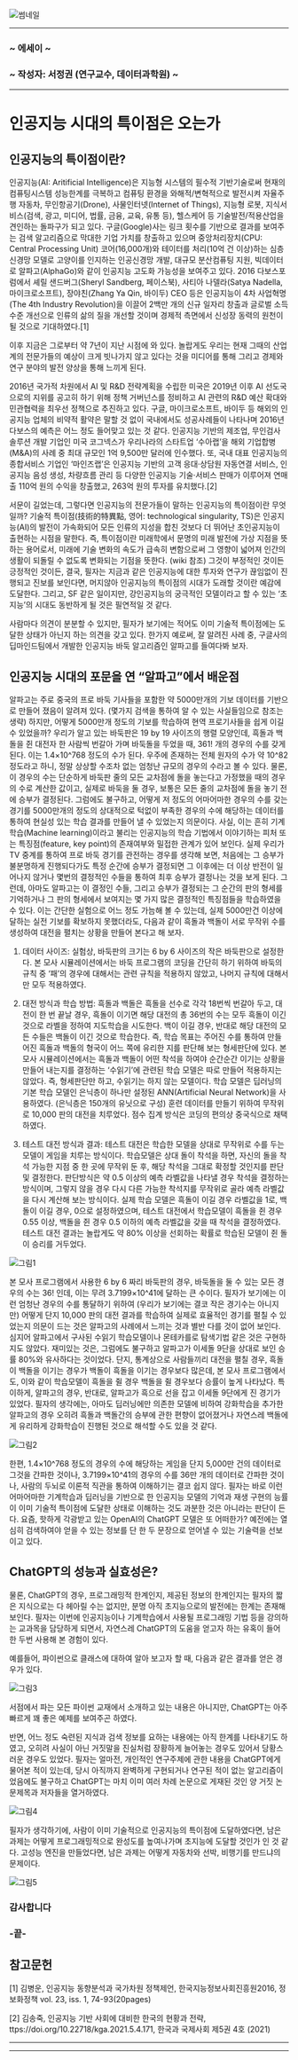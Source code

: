 ![썸네일](https://github.com/kuids/kuids.github.io/assets/91585914/429a4b06-613d-4525-8955-9f75b99fd83b)

*******************************************************************************
### ~ 에세이 ~
### ~ 작성자: 서정권 (연구교수, 데이터과학원) ~
*******************************************************************************
# 인공지능 시대의 특이점은 오는가
## 인공지능의 특이점이란?
인공지능(AI: Aritificial Intelligence)은 지능형 시스템의 필수적 기반기술로써 현재의 컴퓨팅시스템 성능한계를 극복하고 컴퓨팅 환경을 와해적/변혁적으로 발전시켜 자율주행 자동차, 무인항공기(Drone), 사물인터넷(Internet of Things), 지능형 로봇, 지식서비스(검색, 광고, 미디어, 법률, 금융, 교육, 유통 등), 헬스케어 등 기술발전/적용산업을 견인하는 돌파구가 되고 있다. 구글(Google)사는 링크 횟수를 기반으로 결과를 보여주는 검색 알고리즘으로 막대한 기업 가치를 창출하고 있으며 중앙처리장치(CPU: Central Processing Unit) 코어(16,000개)와 테이터를 처리(10억 건 이상)하는 심층신경망 모델로 고양이를 인지하는 인공신경망 개발, 대규모 분산컴퓨팅 지원, 빅데이터로 알파고(AlphaGo)와 같이 인공지능 고도화 가능성을 보여주고 있다. 2016 다보스포럼에서 셰릴 샌드버그(Sheryl Sandberg, 페이스북), 사티아 나델라(Satya Nadella, 마이크로소프트), 장야친(Zhang Ya Qin, 바이두) CEO 등은 인공지능이 4차 사업혁명(The 4th Industry Revolution)을 이끌어 2백만 개의 신규 일자리 창출과 글로벌 소득 수준 개선으로 인류의 삶의 질을 개선할 것이며 경제적 측면에서 신성장 동력의 원천이 될 것으로 기대하였다.[1]

이후 지금은 그로부터 약 7년이 지난 시점에 와 있다. 놀랍게도 우리는 현재 그때의 산업계의 전문가들의 예상이 크게 빗나가지 않고 있다는 것을 미디어를 통해 그리고 경제와 연구 분야의 발전 양상을 통해 느끼게 된다. 

2016년 국가적 차원에서 AI 및 R&D 전략계획을 수립한 미국은 2019년 이후 AI 선도국으로의 지위를 공고히 하기 위해 정책 거버넌스를 정비하고 AI 관련의 R&D 예산 확대와 민관협력을 최우선 정책으로 추진하고 있다. 구글, 마이크로소프트, 바이두 등 해외의 인공지능 업체의 비약적 활약은 말할 것 없이 국내에서도 성공사례들이 나타나며 2016년 다보스의 예측은 어느 정도 들어맞고 있는 것 같다. 인공지능 기반의 제조업, 무인검사 솔루션 개발 기업인 미국 코그넥스가 우리나라의 스타트업 ‘수아랩’을 해외 기업합병(M&A)의 사례 중 최대 규모인 1억 9,500만 달러에 인수했다. 또, 국내 대표 인공지능의 종합서비스 기업인 ‘마인즈랩’은 인공지능 기반의 고객 응대·상담원 자동연결 서비스, 인공지능 음성 생성, 차량흐름 관리 등 다양한 인공지능 기술·서비스 판매가 이루어져 연매출 110억 원의 수익을 창출했고, 263억 원의 투자를 유치했다.[2]

서문이 길었는데, 그렇다면 인공지능의 전문가들이 말하는 인공지능의 특이점이란 무엇일까? 기술적 특이점(技術的特異點, 영어: technological singularity, TS)은 인공지능(AI)의 발전이 가속화되어 모든 인류의 지성을 합친 것보다 더 뛰어난 초인공지능이 출현하는 시점을 말한다. 즉, 특이점이란 미래학에서 문명의 미래 발전에 가상 지점을 뜻하는 용어로서, 미래에 기술 변화의 속도가 급속히 변함으로써 그 영향이 넓어져 인간의 생활이 되돌릴 수 없도록 변화되는 기점을 뜻한다. (wiki 참조) 그것이 부정적인 것이든 긍정적인 것이든, 결국, 필자는 지금과 같은 인공지능에 대한 투자와 연구가 끊임없이 진행되고 진보를 보인다면, 머지않아 인공지능의 특이점의 시대가 도래할 것이란 예감에 도달한다. 그리고, SF 같은 일이지만, 강인공지능의 궁극적인 모델이라고 할 수 있는 ‘초지능’의 시대도 동반하게 될 것은 필연적일 것 같다. 

사람마다 의견이 분분할 수 있지만, 필자가 보기에는 적어도 이미 기술적 특이점에는 도달한 상태가 아닌지 하는 의견을 갖고 있다. 한가지 예로써, 잘 알려진 사례 중, 구글사의 딥마인드팀에서 개발한 인공지능 바둑 알고리즘인 알파고를 들여다봐 보자. 

## 인공지능 시대의 포문을 연 “알파고”에서 배운점
알파고는 주로 중국의 프로 바둑 기사들을 포함한 약 5000만개의 기보 데이터를 기반으로 만들어 졌음이 알려져 있다. (몇가지 검색을 통하여 알 수 있는 사실들임으로 참조는 생략) 하지만, 어떻게 5000만개 정도의 기보를 학습하여 현역 프로기사들을 쉽게 이길 수 있었을까? 우리가 알고 있는 바둑판은 19 by 19 사이즈의 행렬 모양인데, 흑돌과 백돌을 쥔 대전자 한 사람씩 번갈아 가며 바둑돌을 두었을 때, 361! 개의 경우의 수를 갖게 된다. 이는 1.4×10^768 정도의 수가 된다. 우주에 존재하는 전체 원자의 수가 약 10^82 정도라고 하니, 정말 상상할 수조차 없는 엄청난 규모의 경우의 수라고 볼 수 있다. 물론, 이 경우의 수는 단순하게 바둑판 줄의 모든 교차점에 돌을 놓는다고 가정했을 때의 경우의 수로 계산한 값이고, 실제로 바둑을 둘 경우, 보통은 모든 줄의 교차점에 돌을 놓기 전에 승부가 결정된다. 그럼에도 불구하고, 어떻게 저 정도의 어마어마한 경우의 수를 갖는 경기를 5000만개의 정도의 상대적으로 턱없이 부족한 경우의 수에 해당하는 데이터를 통하여 현실성 있는 학습 결과를 만들어 낼 수 있었는지 의문이다. 사실, 이는 흔히 기계학습(Machine learning)이라고 불리는 인공지능의 학습 기법에서 이야기하는 피처 또는 특징점(feature, key point)의 존재여부와 밀접한 관계가 있어 보인다. 실제 우리가 TV 중계를 통하여 프로 바둑 경기를 관전하는 경우를 생각해 보면, 처음에는 그 승부가 불분명하게 진행되다가도 특정 순간에 승부가 결정되면 그 이후에는 더 이상 반전이 일어나지 않거나 몇번의 결정적인 수들을 통하여 최후 승부가 결정나는 것을 보게 된다. 그런데, 아마도 알파고는 이 결정인 수들, 그리고 승부가 결정되는 그 순간의 판의 형세를 기억하거나 그 판의 형세에서 보여지는 몇 가지 많은 결정적인 특징점들을 학습하였을 수 있다. 이는 간단한 실험으로 어느 정도 가늠해 볼 수 있는데, 실제 5000만건 이상에 달하는 실전 기보를 확보하지 못했더라도, 다음과 같이 흑돌과 백돌이 서로 무작위 수를 생성하여 대전을 펼치는 상황을 만들어 본다고 해 보자.

1) 데이터 사이즈: 실험상, 바둑판의 크기는 6 by 6 사이즈의 작은 바둑판으로 설정한다. 본 모사 시뮬레이션에서는 바둑 프로그램의 코딩을 간단히 하기 위하여 바둑의 규칙 중 ‘패’의 경우에 대해서는 관련 규칙을 적용하지 않았고, 나머지 규칙에 대해서만 모두 적용하였다. 

2) 대전 방식과 학습 방법: 흑돌과 백돌은 흑돌을 선수로 각각 18번씩 번갈아 두고, 대전이 한 번 끝날 경우, 흑돌이 이기면 해당 대전의 총 36번의 수는 모두 흑돌이 이긴 것으로 라벨을 정하여 지도학습을 시도한다. 백이 이길 경우, 반대로 해당 대전의 모든 수들은 백돌이 이긴 것으로 학습한다. 즉, 학습 목표는 주어진 수를 통하여 만들어진 흑돌과 백돌의 형국이 어느 쪽에 유리한 지를 판단해 보는 형세판단에 있다. 본 모사 시뮬레이션에서는 흑돌과 백돌이 어떤 착석을 하여야 순간순간 이기는 상황을 만들어 내는지를 결정하는 ‘수읽기’에 관련된 학습 모델은 따로 만들어 적용하지는 않았다. 즉, 형세판단만 하고, 수읽기는 하지 않는 모델이다. 학습 모델은 딥러닝의 기본 학습 모델인 은닉층이 하나만 설정된 ANN(Artificial Neural Network)을 사용하였다. (은닉층은 150개의 유닛으로 구성) 훈련 데이터를 만들기 위하여 무작위로 10,000 판의 대전을 치루었다. 점수 집계 방식은 코딩의 편의상 중국식으로 채택하였다.

3) 테스트 대전 방식과 결과: 테스트 대전은 학습한 모델을 상대로 무작위로 수를 두는 모델이 게임을 치루는 방식이다. 학습모델은 상대 돌이 착석을 하면, 자신의 돌을 착석 가능한 지점 중 한 곳에 무작위 둔 후, 해당 착석을 그대로 확정할 것인지를 판단 및 결정한다. 판단방식은 약 0.5 이상의 예측 라벨값을 나타낼 경우 착석을 결정하는 방식이며, 그렇지 않을 경우 다시 다른 가능한 착석지를 무작위로 골라 예측 라벨값을 다시 계산해 보는 방식이다. 실제 학습 모델은 흑돌이 이길 경우 라벨값을 1로, 백돌이 이길 경우, 0으로 설정하였으며, 테스트 대전에서 학습모델이 흑돌을 쥔 경우 0.55 이상, 백돌을 쥔 경우 0.5 이하의 예측 라벨값을 갖을 때 착석을 결정하였다. 테스트 대전 결과는 놀랍게도 약 80% 이상을 선회하는 확률로 학습된 모델이 쥔 돌이 승리를 거두었다.

![그림1](https://github.com/kuids/kuids.github.io/assets/91585914/7095e5b6-270a-40dd-bab5-081956686e8e)

본 모사 프로그램에서 사용한 6 by 6 짜리 바둑판의 경우, 바둑돌을 둘 수 있는 모든 경우의 수는 36! 인데, 이는 무려 3.7199×10^41에 달하는 큰 수이다. 필자가 보기에는 이런 엄청난 경우의 수를 통달하기 위하여 (우리가 보기에는 결코 작은 경기수는 아니지만) 어떻게 단지 10,000 판의 대전 결과를 학습하여 실제로 효율적인 경기를 펼칠 수 있었는지 의문이 드는 것은 알파고의 사례에서 느끼는 것과 별반 다를 것이 없어 보인다. 심지어 알파고에서 구사된 수읽기 학습모델이나 몬테카를로 탐색기법 같은 것은 구현하지도 않았다. 재미있는 것은, 그럼에도 불구하고 알파고가 이세돌 9단을 상대로 보인 승률 80%와 유사하다는 것이었다. 단지, 통계상으로 사람들끼리 대전을 펼칠 경우, 흑돌이 백돌을 이기는 경우가 백돌이 흑돌을 이기는 경우보다 많은데, 본 모사 프로그램에서도, 이와 같이 학습모델이 흑돌을 쥘 경우 백돌을 쥘 경우보다 승률이 높게 나타났다. 특이하게, 알파고의 경우, 반대로, 알파고가 흑으로 선을 잡고 이세돌 9단에게 진 경기가 있었다. 필자의 생각에는, 아마도 딥러닝에만 의존한 모델에 비하여 강화학습을 추가한 알파고의 경우 오히려 흑돌과 백돌간의 승부에 관한 편향이 없어졌거나 자연스레 백돌에게 유리하게 강화학습이 진행된 것으로 해석할 수도 있을 것 같다.

![그림2](https://github.com/kuids/kuids.github.io/assets/91585914/ce9c91f3-4ffd-41f8-86e9-7b87741094cd)

한편, 1.4×10^768 정도의 경우의 수에 해당하는 게임을 단지 5,000만 건의 데이터로 그것을 간파한 것이나, 3.7199×10^41의 경우의 수를 36만 개의 데이터로 간파한 것이나, 사람의 두뇌로 이론적 직관을 통하여 이해하기는 결코 쉽지 않다. 필자는 바로 이런 어마어마한 기계학습과 딥러닝을 기반으로 한 인공지능 모델의 기억과 재생 구현의 능률이 이미 기술적 특이점에 도달한 상태로 이해하는 것도 과분한 것은 아니라는 판단이 든다. 요즘, 핫하게 각광받고 있는 OpenAI의 ChatGPT 모델은 또 어떠한가? 예전에는 열심히 검색하여야 얻을 수 있는 정보를 단 한 두 문장으로 얻어낼 수 있는 기술력을 선보이고 있다.

## ChatGPT의 성능과 실효성은?
물론, ChatGPT의 경우, 프로그래밍적 한계인지, 제공된 정보의 한계인지는 필자의 짧은 지식으로는 다 헤아릴 수는 없지만, 분명 아직 초지능으로의 발전에는 한계는 존재해 보인다. 필자는 이번에 인공지능이나 기계학습에서 사용될 프로그래밍 기법 등을 강의하는 교과목을 담당하게 되면서, 자연스레 ChatGPT의 도움을 얻고자 하는 유혹이 들어 한 두번 사용해 본 경험이 있다.

예를들어, 파이썬으로 클래스에 대하여 알아 보고자 할 때, 다음과 같은 결과를 얻은 경우가 있다.

![그림3](https://github.com/kuids/kuids.github.io/assets/91585914/cc55daee-d32b-4cf7-8823-32e08434cef1)

서점에서 파는 모든 파이썬 교재에서 소개하고 있는 내용은 아니지만, ChatGPT는 아주 빠르게 꽤 좋은 예제를 보여주곤 하였다.

반면, 어느 정도 숙련된 지식과 검색 정보를 요하는 내용에는 아직 한계를 나타내기도 하였고, 오히려 사실이 아닌 거짓말을 진실처럼 장황하게 늘어놓는 경우도 있어서 당황스러운 경우도 있었다. 필자는 얼마전, 개인적인 연구주제에 관한 내용을 ChatGPT에게 물어본 적이 있는데, 당시 아직까지 완벽하게 구현되거나 연구된 적이 없는 알고리즘이었음에도 불구하고 ChatGPT는 마치 이미 여러 차례 논문으로 게재된 것인 양 거짓 논문제목과 저자들을 열거하였다.

![그림4](https://github.com/kuids/kuids.github.io/assets/91585914/3c1754ed-7c7b-494e-86bb-ec97aaff48f4)

필자가 생각하기에, 사람이 이미 기술적으로 인공지능의 특이점에 도달하였다면, 남은 과제는 어떻게 프로그래밍적으로 완성도를 높여나가며 초지능에 도달할 것인가 인 것 같다. 고성능 엔진을 만들었다면, 남은 과제는 어떻게 자동차와 선박, 비행기를 만드냐의 문제이다.

![그림5](https://github.com/kuids/kuids.github.io/assets/91585914/1058be16-97d4-42d2-8069-4d8ec81448c6)

### 감사합니다

### -끝-

## 참고문헌
[1] 김병운, 인공지능 동향분석과 국가차원 정책제언, 한국지능정보사회진흥원2016, 정보화정책 vol. 23, iss. 1, 74-93(20pages)

[2] 김송죽, 인공지능 기반 사회에 대비한 한국의 현황과 전략, ttps://doi.org/10.22718/kga.2021.5.4.171, 한국과 국제사회 제5권 4호 (2021)


*******************************************************************************

*******************************************************************************

